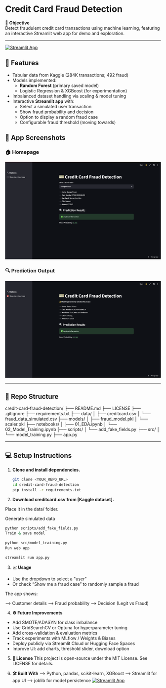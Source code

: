 # Credit Card Fraud Detection

🎯 **Objective**  
Detect fraudulent credit card transactions using machine learning, featuring an interactive Streamlit web app for demo and exploration.

---
[![Streamlit App](https://static.streamlit.io/badges/streamlit_badge_black_white.svg)](https://credit-card-fraud-detection-b26st967l6jrmvbzpumbb6.streamlit.app/)

## 🚀 Features

- Tabular data from Kaggle (284K transactions; 492 fraud)
- Models implemented:
  - **Random Forest** (primary saved model)
  - Logistic Regression & XGBoost (for experimentation)
- Imbalanced dataset handling via scaling & model tuning
- Interactive **Streamlit app** with:
  - Select a simulated user transaction
  - Show fraud probability and decision
  - Option to display a random fraud case
  - Configurable fraud threshold (moving towards)
    
## 📸 App Screenshots

### 🏠 Homepage
![App Screenshot 1](assets/screenshot1.png)

### 🔍 Prediction Output
![App Screenshot 2](assets/screenshot2.png)


---

## 📁 Repo Structure

credit-card-fraud-detection/
├── README.md
├── LICENSE
├── .gitignore
├── requirements.txt
├── data/
│ ├── creditcard.csv
│ └── fraud_data_simulated.csv
├── models/
│ ├── fraud_model.pkl
│ └── scaler.pkl
├── notebooks/
│ ├── 01_EDA.ipynb
│ └── 02_Model_Training.ipynb
├── scripts/
│ └── add_fake_fields.py
├── src/
│ └── model_training.py
├── app.py


---

## 💻 Setup Instructions

1. **Clone and install dependencies.**

   ```bash
   git clone <YOUR_REPO_URL>
   cd credit-card-fraud-detection
   pip install -r requirements.txt

2. **Download creditcard.csv from [Kaggle dataset].**

Place it in the data/ folder.

Generate simulated data

```bash
python scripts/add_fake_fields.py
Train & save model
```

```bash
python src/model_training.py
Run web app
```
```bash
streamlit run app.py
```

3. **📈 Usage**
 - Use the dropdown to select a "user"
 - Or check “Show me a fraud case” to randomly sample a fraud

  The app shows:

  --> Customer details
  --> Fraud probability
  --> Decision (Legit vs Fraud)


4. **⚙️ Future Improvements**
- Add SMOTE/ADASYN for class imbalance
- Use GridSearchCV or Optuna for hyperparameter tuning
- Add cross-validation & evaluation metrics
- Track experiments with MLflow / Weights & Biases
- Deploy publicly via Streamlit Cloud or Hugging Face Spaces
- Improve UI: add charts, threshold slider, download option


5. **📄 License**
This project is open-source under the MIT License.
See LICENSE for details.


6. **🛠️ Built With**
--> Python, pandas, scikit-learn, XGBoost
--> Streamlit for app UI
--> joblib for model persistence
[![Streamlit App](https://static.streamlit.io/badges/streamlit_badge_black_white.svg)](https://credit-card-fraud-detection-b26st967l6jrmvbzpumbb6.streamlit.app/)


